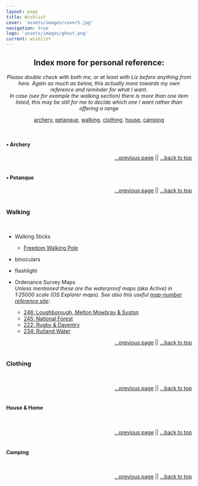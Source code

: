 ```yaml
---
layout: page
title: Wishlist
cover: 'assets/images/cover5.jpg'
navigation: true
logo: 'assets/images/ghost.png'
current: wishlist
---
```


<a name="index"></a>
<div style="text-align:center" markdown="1">

## Index more for personal reference:

_Please double check with both me, or at least with Liz before anything  from here. Again as much as below, this actually more towards my own reference and reminder for what I want._
<br />
_In case (see for example the walking section) there is more than one item listed, this may be still for me to decide which one I want rather than offering a range_
<br />

[archery](#archery),
[petanque](#petanque),
[walking](#walking),
[clothing](#clothes),
[house](#house),
[camping](#camping)
</div>  
   

&nbsp;
<a name="archery"></a>
#### • Archery

<p style="text-align:right" markown="1">
  <a href="/wishlist/index">...previous page</a> || <a href="#index">...back to top</a>
  <br />
  &nbsp;
</p>


<a name="petanque"></a>
#### • Petanque

<p style="text-align:right" markown="1">
  <a href="/wishlist/index">...previous page</a> || <a href="#index">...back to top</a>
  <br />
  &nbsp;
</p>


<a name="walking"></a>
### Walking
&nbsp;

* Walking Sticks
  * [Freedom Walking Pole](https://www.gooutdoors.co.uk/15901624/freedomtrail-walker-pole-single-15901624)

* binoculars

* flashlight

* Ordenance Survey Maps<br>
  _Unless mentioned these are the waterproof maps (aka Active) in 1:25000 scale (OS Explorer maps)._
  _See also this useful [map-number reference site](https://www.ordnancesurvey.co.uk/shop/mapsheetfinder.html):_
  * [246: Loughborough, Melton Mowbray & Syston](https://www.ordnancesurvey.co.uk/shop/maps.html?mapsearch=246)
  * [245: National Forest](https://www.ordnancesurvey.co.uk/shop/maps.html?mapsearch=245)
  * [222: Rugby & Daventry](https://www.ordnancesurvey.co.uk/shop/maps.html?mapsearch=222)
  * [234: Rutland Water](https://www.ordnancesurvey.co.uk/shop/maps.html?mapsearch=234)

<p style="text-align:right" markown="1">
  <a href="/wishlist/index">...previous page</a> || <a href="#index">...back to top</a>
  <br />
  &nbsp;
</p>


<a name="house"></a>
### Clothing
&nbsp;

<p style="text-align:right" markown="1">
  <a href="/wishlist/index">...previous page</a> || <a href="#index">...back to top</a>
  <br />
  &nbsp;
</p>


<a name="house"></a>
#### House & Home
&nbsp;

<p style="text-align:right" markown="1">
  <a href="/wishlist/index">...previous page</a> || <a href="#index">...back to top</a>
  <br />
  &nbsp;
</p>


<a name="#camping"></a>
#### Camping
&nbsp;

<p style="text-align:right" markown="1">
  <a href="/wishlist/index">...previous page</a> || <a href="#index">...back to top</a>
  <br />
  &nbsp;
</p>


